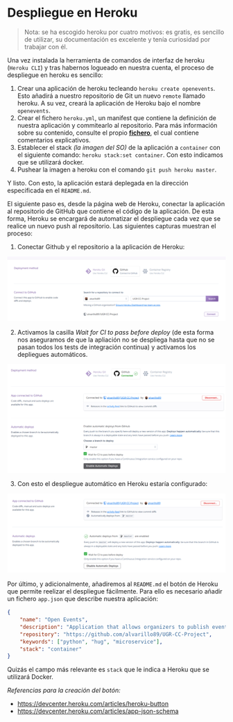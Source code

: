 # Despliegue en Heroku

> Nota: se ha escogido heroku por cuatro motivos: es gratis, es sencillo de utilizar, su documentación es excelente y tenía curiosidad por trabajar con él.

Una vez instalada la herramienta de comandos de interfaz de heroku (`Heroku CLI`) y tras habernos logueado en nuestra cuenta, el proceso de despliegue en heroku es sencillo:

1. Crear una aplicación de heroku tecleando `heroku create openevents`. Esto añadirá a nuestro repositorio de Git un nuevo `remote` llamado heroku. A su vez, creará la aplicación de Heroku bajo el nombre `openevents`.
2. Crear el fichero `heroku.yml`, un manifest que contiene la definición de nuestra aplicación y commitearlo al repositorio. Para más información sobre su contenido, consulte el propio [**fichero**](https://github.com/alvarillo89/UGR-CC-Project/blob/master/heroku.yml), el cual contiene comentarios explicativos.
3. Establecer el stack *(la imagen del SO)* de la aplicación a `container` con el siguiente comando: `heroku stack:set container`. Con esto indicamos que se utilizará docker.
4. Pushear la imagen a heroku con el comando `git push heroku master`.

Y listo. Con esto, la aplicación estará deplegada en la dirección especificada en el `README.md`.

El siguiente paso es, desde la página web de Heroku, conectar la aplicación al repositorio de GitHub que contiene el código de la aplicación. De esta forma, Heroku se encargará de automatizar el despliegue cada vez que se realice un nuevo push al repositorio. Las siguientes capturas muestran el proceso:

1. Conectar Github y el repositorio a la aplicación de Heroku:

![](imgs/resources3/herokuGithub.png)

2. Activamos la casilla *Wait for CI to pass before deploy* (de esta forma nos aseguramos de que la apliación no se despliega hasta que no se pasan todos los tests de integración continua) y activamos los depliegues automáticos.

![](imgs/resources3/herokuTestCI.png)

3. Con esto el despliegue automático en Heroku estaría configurado:

![](imgs/resources3/herokuAutomatedDeploy.png)

Por último, y adicionalmente, añadiremos al `README.md` el botón de Heroku que permite reelizar el despliegue fácilmente. Para ello es necesario añadir un fichero `app.json` que describe nuestra aplicación:

```json
{
    "name": "Open Events",
    "description": "Application that allows organizers to publish events and sell tickets",
    "repository": "https://github.com/alvarillo89/UGR-CC-Project",
    "keywords": ["python", "hug", "microservice"],
    "stack": "container"
}
```

Quizás el campo más relevante es `stack` que le indica a Heroku que se utilizará Docker.

*Referencias para la creación del botón:*
+ https://devcenter.heroku.com/articles/heroku-button
+ https://devcenter.heroku.com/articles/app-json-schema